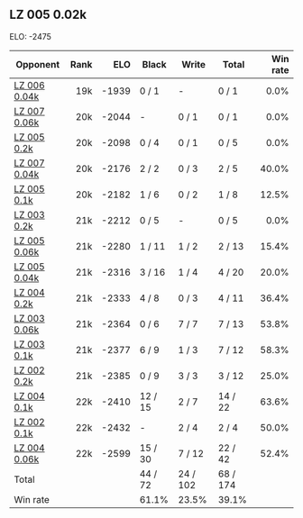 ## LZ 005 0.02k ##

ELO: -2475

Opponent | Rank | ELO | Black | Write | Total | Win rate
---------|-----:|----:|-------|-------|-------|-------:
[LZ 006 0.04k](LZ%20006%200.04k.md) | 19k | -1939 | 0 / 1 | - | 0 / 1 | 0.0%
[LZ 007 0.06k](LZ%20007%200.06k.md) | 20k | -2044 | - | 0 / 1 | 0 / 1 | 0.0%
[LZ 005 0.2k](LZ%20005%200.2k.md) | 20k | -2098 | 0 / 4 | 0 / 1 | 0 / 5 | 0.0%
[LZ 007 0.04k](LZ%20007%200.04k.md) | 20k | -2176 | 2 / 2 | 0 / 3 | 2 / 5 | 40.0%
[LZ 005 0.1k](LZ%20005%200.1k.md) | 20k | -2182 | 1 / 6 | 0 / 2 | 1 / 8 | 12.5%
[LZ 003 0.2k](LZ%20003%200.2k.md) | 21k | -2212 | 0 / 5 | - | 0 / 5 | 0.0%
[LZ 005 0.06k](LZ%20005%200.06k.md) | 21k | -2280 | 1 / 11 | 1 / 2 | 2 / 13 | 15.4%
[LZ 005 0.04k](LZ%20005%200.04k.md) | 21k | -2316 | 3 / 16 | 1 / 4 | 4 / 20 | 20.0%
[LZ 004 0.2k](LZ%20004%200.2k.md) | 21k | -2333 | 4 / 8 | 0 / 3 | 4 / 11 | 36.4%
[LZ 003 0.06k](LZ%20003%200.06k.md) | 21k | -2364 | 0 / 6 | 7 / 7 | 7 / 13 | 53.8%
[LZ 003 0.1k](LZ%20003%200.1k.md) | 21k | -2377 | 6 / 9 | 1 / 3 | 7 / 12 | 58.3%
[LZ 002 0.2k](LZ%20002%200.2k.md) | 21k | -2385 | 0 / 9 | 3 / 3 | 3 / 12 | 25.0%
[LZ 004 0.1k](LZ%20004%200.1k.md) | 22k | -2410 | 12 / 15 | 2 / 7 | 14 / 22 | 63.6%
[LZ 002 0.1k](LZ%20002%200.1k.md) | 22k | -2432 | - | 2 / 4 | 2 / 4 | 50.0%
[LZ 004 0.06k](LZ%20004%200.06k.md) | 22k | -2599 | 15 / 30 | 7 / 12 | 22 / 42 | 52.4%
Total | | | 44 / 72 | 24 / 102 | 68 / 174 | 
Win rate| | | 61.1% | 23.5% | 39.1% | 
